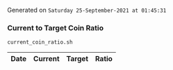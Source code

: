 Generated on `Saturday 25-September-2021 at 01:45:31`

### Current to Target Coin Ratio
`current_coin_ratio.sh`

Date|Current|Target|Ratio
---|---|---|---
